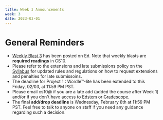 ```yaml
---
title: Week 3 Announcements
week: 3
date: 2023-02-01
---
```


# **General Reminders**

- [Weekly Blast 3](https://edstem.org/us/courses/35027/discussion/2475527) has been posted on Ed. Note that weekly blasts are **required readings** in CS10.
- Please refer to the extensions and late submissions policy on the [Syllabus](https://cs10.org/sp23/syllabus/) for updated rules and regulations on how to request extensions and penalties for late submissoins.
- The deadline for Project 1 : Wordle™-lite has been extended to this Friday, 02/03, at 11:59 PM PST.
- Please email cs10@ if you are a late add (added the course after Week 1) and/or if you don't have access to [Edstem](https://edstem.org/us/courses/35027) or [Gradescope](https://www.gradescope.com/courses/493934).
- The final **add/drop deadline** is Wednesday, February 8th at 11:59 PM PST. Feel free to talk to anyone on staff if you need any guidance regarding such a decision.
